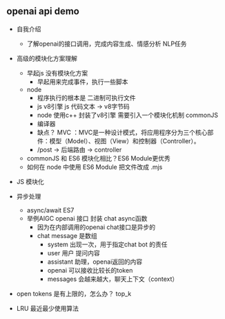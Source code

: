## openai api demo

- 自我介绍
  - 了解openai的接口调用，完成内容生成、情感分析 NLP任务
- 高级的模块化方案理解
  - 早起js 没有模块化方案
    - 早起用来完成事件，执行一些脚本
  - node
    - 程序执行的根本是 二进制可执行文件
    - js v8引擎 js 代码文本 -> v8字节码
    - node 使用c++ 封装了v8引擎 需要引入一个模块化机制 commonJS
    - 编译器
    - 缺点？ MVC ：MVC是一种设计模式，将应用程序分为三个核心部件：模型（Model）、视图（View）和控制器（Controller）。
    - /post -> 后端路由 -> controller
  - commonJS 和 ES6 模块化相比？ES6 Module更优秀
  - 如何在 node 中使用 ES6 Module 把文件改成 .mjs

- JS 模块化
- 异步处理
  - async/await ES7
  - 举例AIGC openai 接口 封装 chat async函数
    - 因为在内部调用的openai chat接口是异步的
    - chat message 是数组
      - system 出现一次，用于指定chat bot 的责任
      - user 用户 提问内容
      - assistant 助理，openai返回的内容
      - openai 可以接收比较长的token
      - messages 会越来越大，聊天上下文（context）
- open tokens 是有上限的，怎么办？ top_k
- LRU 最近最少使用算法
